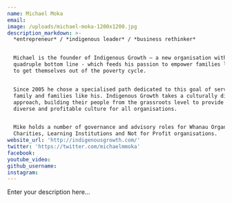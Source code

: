 ```yaml
---
name: Michael Moka
email:
image: /uploads/michael-moka-1200x1200.jpg
description_markdown: >-
  *entrepreneur* / *indigenous leader* / *business rethinker*


  Michael is the founder of Indigenous Growth – a new organisation with a
  quadruple bottom line - which feeds his passion to empower families like his
  to get themselves out of the poverty cycle.


  Since 2005 he chose a specialised path dedicated to this goal of serving his
  family and families like his. Indigenous Growth takes a culturally diverse
  approach, building their people from the grassroots level to provide a more
  diverse and profitable culture for all organisations.


  Mike holds a number of governance and advisory roles for Whanau Organisations,
  Charities, Learning Institutions and Not for Profit organisations.
website_url: 'http://indigenousgrowth.com/'
twitter: 'https://twitter.com/michaelmmoka'
facebook:
youtube_video:
github_username:
instagram:
---
```


Enter your description here...
